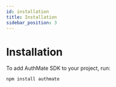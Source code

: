 ```yaml
---
id: installation
title: Installation
sidebar_position: 3
---
```


# Installation

To add AuthMate SDK to your project, run:

```bash
npm install authmate
